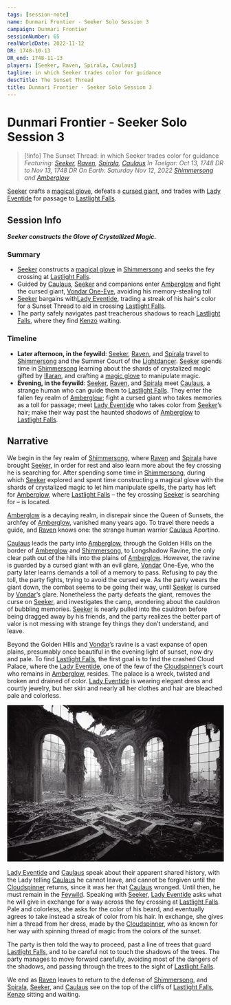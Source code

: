 ```yaml
---
tags: [session-note]
name: Dunmari Frontier - Seeker Solo Session 3
campaign: Dunmari Frontier
sessionNumber: 65
realWorldDate: 2022-11-12
DR: 1748-10-13
DR_end: 1748-11-13
players: [Seeker, Raven, Spirala, Caulaus]
tagline: in which Seeker trades color for guidance
descTitle: The Sunset Thread
title: Dunmari Frontier - Seeker Solo Session 3
---
```

# Dunmari Frontier - Seeker Solo Session 3

>[!info] The Sunset Thread: in which Seeker trades color for guidance
> *Featuring: [Seeker](<../../../people/pcs/dunmar-fellowship/seeker.md>), [Raven](<../../../people/pcs/dunmar-fellowship/guests/raven.md>), [Spirala](<../../../people/pcs/dunmar-fellowship/guests/spirala.md>), [Caulaus](<../../../people/pcs/dunmar-fellowship/guests/caulaus.md>)*
> *In Taelgar: Oct 13, 1748 DR to Nov 13, 1748 DR*
> *On Earth: Saturday Nov 12, 2022*
> *[Shimmersong](<../../../gazetteer/extraplanar/feywild/shimmersong.md>) and [Amberglow](<../../../gazetteer/extraplanar/feywild/amberglow/amberglow.md>)*

[Seeker](<../../../people/pcs/dunmar-fellowship/seeker.md>) crafts a [magical glove](<../treasure/glove-of-crystalized-magic.md>), defeats a [cursed giant](<../../../people/giants/vondar.md>), and trades with [Lady Eventide](<../../../people/fey/lady-eventide.md>) for passage to [Lastlight Falls](<../../../gazetteer/extraplanar/feywild/amberglow/lastlight-falls.md>).

## Session Info

***Seeker constructs the Glove of Crystallized Magic.***
### Summary
- [Seeker](<../../../people/pcs/dunmar-fellowship/seeker.md>) constructs a [magical glove](<../treasure/glove-of-crystalized-magic.md>) in [Shimmersong](<../../../gazetteer/extraplanar/feywild/shimmersong.md>) and seeks the fey crossing at [Lastlight Falls](<../../../gazetteer/extraplanar/feywild/amberglow/lastlight-falls.md>).
- Guided by [Caulaus](<../../../people/pcs/dunmar-fellowship/guests/caulaus.md>), [Seeker](<../../../people/pcs/dunmar-fellowship/seeker.md>) and companions enter [Amberglow](<../../../gazetteer/extraplanar/feywild/amberglow/amberglow.md>) and fight the cursed giant, [Vondar One-Eye](<../../../people/giants/vondar.md>), avoiding his memory-stealing toll
- [Seeker](<../../../people/pcs/dunmar-fellowship/seeker.md>) bargains with[Lady Eventide](<../../../people/fey/lady-eventide.md>), trading a streak of his hair's color for a Sunset Thread to aid in crossing [Lastlight Falls](<../../../gazetteer/extraplanar/feywild/amberglow/lastlight-falls.md>).
- The party safely navigates past treacherous shadows to reach [Lastlight Falls](<../../../gazetteer/extraplanar/feywild/amberglow/lastlight-falls.md>), where they find [Kenzo](<../../../people/pcs/dunmar-fellowship/kenzo.md>) waiting.

### Timeline
- **Later afternoon, in the feywild**: [Seeker](<../../../people/pcs/dunmar-fellowship/seeker.md>), [Raven](<../../../people/pcs/dunmar-fellowship/guests/raven.md>), and [Spirala](<../../../people/pcs/dunmar-fellowship/guests/spirala.md>) travel to [Shimmersong](<../../../gazetteer/extraplanar/feywild/shimmersong.md>) and the Summer Court of the [Lightdancer](<../../../people/extraplanar-powers/archfey/lightdancer.md>). [Seeker](<../../../people/pcs/dunmar-fellowship/seeker.md>) spends time in [Shimmersong](<../../../gazetteer/extraplanar/feywild/shimmersong.md>) learning about the shards of crystalized magic gifted by [Illaran](<../../../people/fey/illaran.md>), and crafting a [magic glove](<../treasure/glove-of-crystalized-magic.md>) to manipulate magic. 
- **Evening, in the feywild**: [Seeker](<../../../people/pcs/dunmar-fellowship/seeker.md>), [Raven](<../../../people/pcs/dunmar-fellowship/guests/raven.md>), and [Spirala](<../../../people/pcs/dunmar-fellowship/guests/spirala.md>) meet [Caulaus](<../../../people/pcs/dunmar-fellowship/guests/caulaus.md>), a strange human who can guide them to [Lastlight Falls](<../../../gazetteer/extraplanar/feywild/amberglow/lastlight-falls.md>). They enter the fallen fey realm of [Amberglow](<../../../gazetteer/extraplanar/feywild/amberglow/amberglow.md>); fight a cursed giant who takes memories as a toll for passage; meet [Lady Eventide](<../../../people/fey/lady-eventide.md>) who takes color from [Seeker](<../../../people/pcs/dunmar-fellowship/seeker.md>)’s hair; make their way past the haunted shadows of [Amberglow](<../../../gazetteer/extraplanar/feywild/amberglow/amberglow.md>) to [Lastlight Falls](<../../../gazetteer/extraplanar/feywild/amberglow/lastlight-falls.md>).


## Narrative
We begin in the fey realm of [Shimmersong](<../../../gazetteer/extraplanar/feywild/shimmersong.md>), where [Raven](<../../../people/pcs/dunmar-fellowship/guests/raven.md>) and [Spirala](<../../../people/pcs/dunmar-fellowship/guests/spirala.md>) have brought [Seeker](<../../../people/pcs/dunmar-fellowship/seeker.md>), in order for rest and also learn more about the fey crossing he is searching for. After spending some time in [Shimmersong](<../../../gazetteer/extraplanar/feywild/shimmersong.md>), during which [Seeker](<../../../people/pcs/dunmar-fellowship/seeker.md>) explored and spent time constructing a magical glove with the shards of crystalized magic to let him manipulate spells, the party has left for [Amberglow](<../../../gazetteer/extraplanar/feywild/amberglow/amberglow.md>), where [Lastlight Falls](<../../../gazetteer/extraplanar/feywild/amberglow/lastlight-falls.md>) – the fey crossing [Seeker](<../../../people/pcs/dunmar-fellowship/seeker.md>) is searching for – is located.

[Amberglow](<../../../gazetteer/extraplanar/feywild/amberglow/amberglow.md>) is a decaying realm, in disrepair since the Queen of Sunsets, the archfey of [Amberglow](<../../../gazetteer/extraplanar/feywild/amberglow/amberglow.md>), vanished many years ago. To travel there needs a guide, and [Raven](<../../../people/pcs/dunmar-fellowship/guests/raven.md>) knows one: the strange human warrior [Caulaus](<../../../people/pcs/dunmar-fellowship/guests/caulaus.md>) Aportino. 

[Caulaus](<../../../people/pcs/dunmar-fellowship/guests/caulaus.md>) leads the party into [Amberglow](<../../../gazetteer/extraplanar/feywild/amberglow/amberglow.md>), through the Golden Hills on the border of [Amberglow](<../../../gazetteer/extraplanar/feywild/amberglow/amberglow.md>) and [Shimmersong](<../../../gazetteer/extraplanar/feywild/shimmersong.md>), to Longshadow Ravine, the only clear path out of the hills into the plains of [Amberglow](<../../../gazetteer/extraplanar/feywild/amberglow/amberglow.md>). However, the ravine is guarded by a cursed giant with an evil glare, [Vondar](<../../../people/giants/vondar.md>) One-Eye, who the party later learns demands a toll of a memory to pass. Refusing to pay the toll, the party fights, trying to avoid the cursed eye. As the party wears the giant down, the combat seems to be going their way, until [Seeker](<../../../people/pcs/dunmar-fellowship/seeker.md>) is cursed by [Vondar](<../../../people/giants/vondar.md>)’s glare. Nonetheless the party defeats the giant, removes the curse on [Seeker](<../../../people/pcs/dunmar-fellowship/seeker.md>), and investigates the camp, wondering about the cauldron of bubbling memories. [Seeker](<../../../people/pcs/dunmar-fellowship/seeker.md>) is nearly pulled into the cauldron before being dragged away by his friends, and the party realizes the better part of valor is not messing with strange fey things they don’t understand, and leave. 

Beyond the Golden HIlls and [Vondar](<../../../people/giants/vondar.md>)’s ravine is a vast expanse of open plains, presumably once beautiful in the evening light of sunset, now dry and pale. To find [Lastlight Falls](<../../../gazetteer/extraplanar/feywild/amberglow/lastlight-falls.md>), the first goal is to find the crashed Cloud Palace, where the [Lady Eventide](<../../../people/fey/lady-eventide.md>), one of the few of the [Cloudspinner](<../../../people/extraplanar-powers/archfey/cloudspinner.md>)’s court who remains in [Amberglow](<../../../gazetteer/extraplanar/feywild/amberglow/amberglow.md>), resides. The palace is a wreck, twisted and broken and drained of color. [Lady Eventide](<../../../people/fey/lady-eventide.md>) is wearing elegant dress and courtly jewelry, but her skin and nearly all her clothes and hair are bleached pale and colorless. 

![Amberglow Cloud Palace](../../../assets/amberglow-cloud-palace.jpg)

[Lady Eventide](<../../../people/fey/lady-eventide.md>) and [Caulaus](<../../../people/pcs/dunmar-fellowship/guests/caulaus.md>) speak about their apparent shared history, with the Lady telling [Caulaus](<../../../people/pcs/dunmar-fellowship/guests/caulaus.md>) he cannot leave, and cannot be forgiven until the [Cloudspinner](<../../../people/extraplanar-powers/archfey/cloudspinner.md>) returns, since it was her that [Caulaus](<../../../people/pcs/dunmar-fellowship/guests/caulaus.md>) wronged. Until then, he must remain in the [Feywild](<../../../cosmology/feywild.md>). Speaking with [Seeker](<../../../people/pcs/dunmar-fellowship/seeker.md>), [Lady Eventide](<../../../people/fey/lady-eventide.md>) asks what he will give in exchange for a way across the fey crossing at [Lastlight Falls](<../../../gazetteer/extraplanar/feywild/amberglow/lastlight-falls.md>). Pale and colorless, she asks for the color of his beard, and eventually agrees to take instead a streak of color from his hair. In exchange, she gives him a thread from her dress, made by the [Cloudspinner](<../../../people/extraplanar-powers/archfey/cloudspinner.md>), who as known for her way with spinning thread of magic from the colors of the sunset. 

The party is then told the way to proceed, past a line of trees that guard [Lastlight Falls](<../../../gazetteer/extraplanar/feywild/amberglow/lastlight-falls.md>), and to be careful not to touch the shadows of the trees. The party manages to move forward carefully, avoiding most of the dangers of the shadows, and passing through the trees to the sight of [Lastlight Falls](<../../../gazetteer/extraplanar/feywild/amberglow/lastlight-falls.md>). 

We end as [Raven](<../../../people/pcs/dunmar-fellowship/guests/raven.md>) leaves to return to the defense of [Shimmersong](<../../../gazetteer/extraplanar/feywild/shimmersong.md>), and [Spirala](<../../../people/pcs/dunmar-fellowship/guests/spirala.md>), [Seeker](<../../../people/pcs/dunmar-fellowship/seeker.md>), and [Caulaus](<../../../people/pcs/dunmar-fellowship/guests/caulaus.md>) see on the top of the cliffs of [Lastlight Falls](<../../../gazetteer/extraplanar/feywild/amberglow/lastlight-falls.md>), [Kenzo](<../../../people/pcs/dunmar-fellowship/kenzo.md>) sitting and waiting. 
